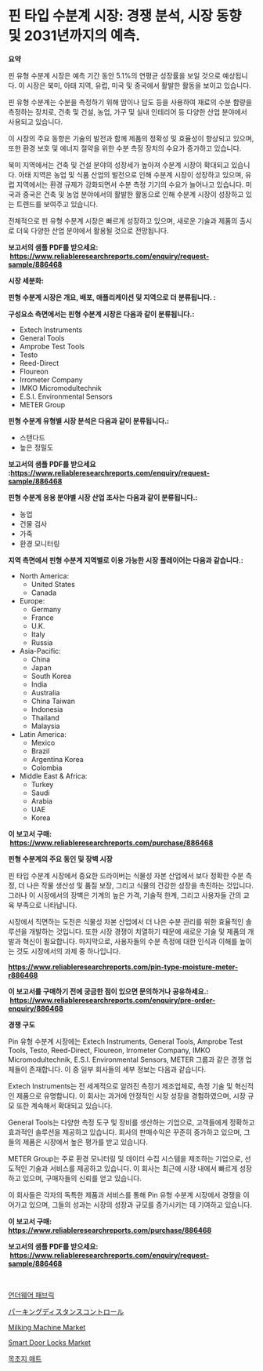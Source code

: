 <p><h1>핀 타입 수분계 시장: 경쟁 분석, 시장 동향 및 2031년까지의 예측.</h1></p><p><strong>요약</strong></p>
<p><p>핀 유형 수분계 시장은 예측 기간 동안 5.1%의 연평균 성장률을 보일 것으로 예상됩니다. 이 시장은 북미, 아태 지역, 유럽, 미국 및 중국에서 활발한 활동을 보이고 있습니다.</p><p>핀 유형 수분계는 수분을 측정하기 위해 땀이나 담도 등을 사용하여 재료의 수분 함량을 측정하는 장치로, 건축 및 건설, 농업, 가구 및 실내 인테리어 등 다양한 산업 분야에서 사용되고 있습니다.</p><p>이 시장의 주요 동향은 기술의 발전과 함께 제품의 정확성 및 효율성이 향상되고 있으며, 또한 환경 보호 및 에너지 절약을 위한 수분 측정 장치의 수요가 증가하고 있습니다.</p><p>북미 지역에서는 건축 및 건설 분야의 성장세가 높아져 수분계 시장이 확대되고 있습니다. 아태 지역은 농업 및 식품 산업의 발전으로 인해 수분계 시장이 성장하고 있으며, 유럽 지역에서는 환경 규제가 강화되면서 수분 측정 기기의 수요가 늘어나고 있습니다. 미국과 중국은 건축 및 농업 분야에서의 활발한 활동으로 인해 수분계 시장이 성장하고 있는 트렌드를 보여주고 있습니다.</p><p>전체적으로 핀 유형 수분계 시장은 빠르게 성장하고 있으며, 새로운 기술과 제품의 출시로 더욱 다양한 산업 분야에서 활용될 것으로 전망됩니다.</p></p>
<p><strong>보고서의 샘플 PDF를 받으세요: &nbsp;<a href="https://www.reliableresearchreports.com/enquiry/request-sample/886468">https://www.reliableresearchreports.com/enquiry/request-sample/886468</a></strong></p>
<p><strong>시장 세분화:</strong></p>
<p><strong> 핀형 수분계 시장은 개요, 배포, 애플리케이션 및 지역으로 더 분류됩니다. :</strong></p>
<p><strong>구성요소 측면에서는 핀형 수분계 시장은 다음과 같이 분류됩니다.:</strong></p>
<p><ul><li>Extech Instruments</li><li>General Tools</li><li>Amprobe Test Tools</li><li>Testo</li><li>Reed-Direct</li><li>Floureon</li><li>Irrometer Company</li><li>IMKO Micromodultechnik</li><li>E.S.I. Environmental Sensors</li><li>METER Group</li></ul></p>
<p><strong> 핀형 수분계 유형별 시장 분석은 다음과 같이 분류됩니다.:</strong></p>
<p><ul><li>스탠다드</li><li>높은 정밀도</li></ul></p>
<p><strong>보고서의 샘플 PDF를 받으세요 :<a href="https://www.reliableresearchreports.com/enquiry/request-sample/886468">https://www.reliableresearchreports.com/enquiry/request-sample/886468</a></strong></p>
<p><strong> 핀형 수분계 응용 분야별 시장 산업 조사는 다음과 같이 분류됩니다.:</strong></p>
<p><ul><li>농업</li><li>건물 검사</li><li>가죽</li><li>환경 모니터링</li></ul></p>
<p><strong>지역 측면에서 핀형 수분계 지역별로 이용 가능한 시장 플레이어는 다음과 같습니다.:</strong></p>
<p><ul>
    <li>
        North America:
        <ul>
            <li>United States</li>
            <li>Canada</li>
        </ul>
    </li>
    <li>
        Europe:
        <ul>
            <li>Germany</li>
            <li>France</li>
            <li>U.K.</li>
            <li>Italy</li>
            <li>Russia</li>
        </ul>
    </li>
    <li>
        Asia-Pacific:
        <ul>
            <li>China</li>
            <li>Japan</li>
            <li>South Korea</li>
            <li>India</li>
            <li>Australia</li>
            <li>China Taiwan</li>
            <li>Indonesia</li>
            <li>Thailand</li>
            <li>Malaysia</li>
        </ul>
    </li>
    <li>
        Latin America:
        <ul>
            <li>Mexico</li>
            <li>Brazil</li>
            <li>Argentina Korea</li>
            <li>Colombia</li>
        </ul>
    </li>
    <li>
        Middle East & Africa:
        <ul>
            <li>Turkey</li>
            <li>Saudi</li>
            <li>Arabia</li>
            <li>UAE</li>
            <li>Korea</li>
        </ul>
    </li>
    </ul></p>
<p><strong>이 보고서 구매: &nbsp;<a href="https://www.reliableresearchreports.com/purchase/886468">https://www.reliableresearchreports.com/purchase/886468</a></strong></p>
<p><strong>핀형 수분계의 주요 동인 및 장벽 시장</strong></p>
<p><p>핀 타입 수분계 시장에서 중요한 드라이버는 식물성 자본 산업에서 보다 정확한 수분 측정, 더 나은 작물 생산성 및 품질 보장, 그리고 식물의 건강한 성장을 촉진하는 것입니다. 그러나 이 시장에서의 장벽은 기계의 높은 가격, 기술적 한계, 그리고 사용자들 간의 교육 부족으로 나타납니다.</p><p>시장에서 직면하는 도전은 식물성 자본 산업에서 더 나은 수분 관리를 위한 효율적인 솔루션을 개발하는 것입니다. 또한 시장 경쟁이 치열하기 때문에 새로운 기술 및 제품의 개발과 혁신이 필요합니다. 마지막으로, 사용자들의 수분 측정에 대한 인식과 이해를 높이는 것도 시장에서의 과제 중 하나입니다.</p></p>
<p><strong><a href="https://www.reliableresearchreports.com/pin-type-moisture-meter-r886468">https://www.reliableresearchreports.com/pin-type-moisture-meter-r886468</a></strong></p>
<p><strong>이 보고서를 구매하기 전에 궁금한 점이 있으면 문의하거나 공유하세요.: &nbsp;<a href="https://www.reliableresearchreports.com/enquiry/pre-order-enquiry/886468">https://www.reliableresearchreports.com/enquiry/pre-order-enquiry/886468</a></strong></p>
<p><strong>경쟁 구도</strong></p>
<p><p>Pin 유형 수분계 시장에는 Extech Instruments, General Tools, Amprobe Test Tools, Testo, Reed-Direct, Floureon, Irrometer Company, IMKO Micromodultechnik, E.S.I. Environmental Sensors, METER 그룹과 같은 경쟁 업체들이 존재합니다. 이 중 일부 회사들의 세부 정보는 다음과 같습니다.</p><p>Extech Instruments는 전 세계적으로 알려진 측정기 제조업체로, 측정 기술 및 혁신적인 제품으로 유명합니다. 이 회사는 과거에 안정적인 시장 성장을 경험하였으며, 시장 규모 또한 계속해서 확대되고 있습니다.</p><p>General Tools는 다양한 측정 도구 및 장비를 생산하는 기업으로, 고객들에게 정확하고 효과적인 솔루션을 제공하고 있습니다. 회사의 판매수익은 꾸준히 증가하고 있으며, 그들의 제품은 시장에서 높은 평가를 받고 있습니다.</p><p>METER Group는 주로 환경 모니터링 및 데이터 수집 시스템을 제조하는 기업으로, 선도적인 기술과 서비스를 제공하고 있습니다. 이 회사는 최근에 시장 내에서 빠르게 성장하고 있으며, 구매자들의 신뢰를 얻고 있습니다.</p><p>이 회사들은 각자의 독특한 제품과 서비스를 통해 Pin 유형 수분계 시장에서 경쟁을 이어가고 있으며, 그들의 성과는 시장의 성장과 규모를 증가시키는 데 기여하고 있습니다.</p></p>
<p><strong>이 보고서 구매: &nbsp; <a href="https://www.reliableresearchreports.com/purchase/886468">https://www.reliableresearchreports.com/purchase/886468</a></strong></p>
<p><strong>보고서의 샘플 PDF를 받으세요: &nbsp;<a href="https://www.reliableresearchreports.com/enquiry/request-sample/886468">https://www.reliableresearchreports.com/enquiry/request-sample/886468</a></strong><strong></strong></p>
<p>&nbsp;</p>
<p><p><a href="https://medium.com/@hugofirst44/%EC%86%8D%EC%98%B7-%EC%9B%90%EB%8B%A8-%EC%8B%9C%EC%9E%A5%EC%9D%80-%EC%8B%9C%EC%9E%A5-%EC%A0%90%EC%9C%A0%EC%9C%A8-%EC%8B%9C%EC%9E%A5-%ED%8A%B8%EB%A0%8C%EB%93%9C-%EB%B0%8F-%EC%8B%9C%EC%9E%A5-%EC%84%B1%EC%9E%A5%EC%97%90-%EA%B4%80%ED%95%9C-%EC%A0%95%EB%B3%B4%EB%A5%BC-%EC%A0%9C%EA%B3%B5%ED%95%A9%EB%8B%88%EB%8B%A4-510deb75712d">언더웨어 패브릭</a></p><p><a href="https://github.com/SarahFahey88/Market-Research-Report-List-1/blob/main/688702321703.md">パーキングディスタンスコントロール</a></p><p><a href="https://github.com/okotobwrhuteie/Market-Research-Report-List-2/blob/main/milking-machine-market.md">Milking Machine Market</a></p><p><a href="https://github.com/myacatherineblakecaczo9vcsw/Market-Research-Report-List-2/blob/main/smart-door-locks-market.md">Smart Door Locks Market</a></p><p><a href="https://medium.com/@greggibson7876/%EB%AA%A9%EC%B4%88%EC%A7%80-%EB%A7%A4%ED%8A%B8-%EC%8B%9C%EC%9E%A5%EC%9D%80-%EC%8B%9C%EC%9E%A5-%EC%A0%90%EC%9C%A0%EC%9C%A8-%EC%8B%9C%EC%9E%A5-%EB%8F%99%ED%96%A5-%EB%B0%8F-%EC%8B%9C%EC%9E%A5-%EC%84%B1%EC%9E%A5%EC%97%90-%EB%8C%80%ED%95%9C-%EC%A0%95%EB%B3%B4%EB%A5%BC-%EC%A0%9C%EA%B3%B5%ED%95%A9%EB%8B%88%EB%8B%A4-45e9df5ac6f1">목초지 매트</a></p></p>